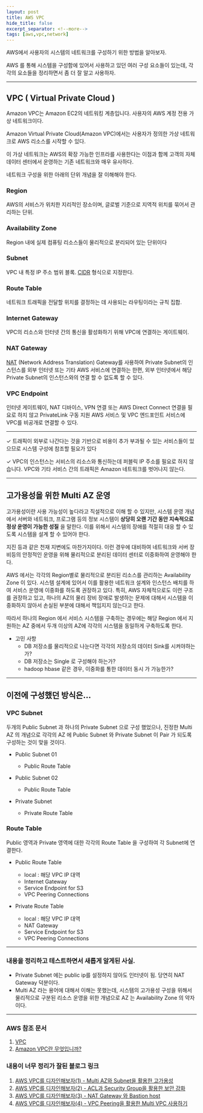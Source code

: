 ```yaml
---
layout: post
title: AWS VPC
hide_title: false
excerpt_separator: <!--more-->
tags: [aws,vpc,network]
---
```


AWS에서 사용자의 시스템의 네트워크를 구성하기 위한 방법을 알아보자.

<!--more-->

AWS 를 통해 시스템을 구성함에 있어서 사용하고 있던 여러 구성 요소들이 있는데, 각각의 요소들을 정리하면서 좀 더 잘 알고 사용하자.
 
<hr/>


## VPC ( Virtual Private Cloud )

 Amazon VPC는 Amazon EC2의 네트워킹 계층입니다. 사용자의 AWS 계정 전용 가상 네트워크이다.

 Amazon Virtual Private Cloud(Amazon VPC)에서는 사용자가 정의한 가상 네트워크로 AWS 리소스를 시작할 수 있다. 

 이 가상 네트워크는 AWS의 확장 가능한 인프라를 사용한다는 이점과 함께 고객의 자체 데이터 센터에서 운영하는 기존 네트워크와 매우 유사하다.
 
 네트워크 구성을 위한 아래의 단위 개념을 잘 이해해야 한다.

### Region

 AWS의 서비스가 위치한 지리적인 장소이며, 글로벌 기준으로 지역적 위치를 묶어서 관리하는 단위.
 

### Availability Zone
 
 Region 내에 실제 컴퓨팅 리소스들이 물리적으로 분리되어 있는 단위이다


### Subnet

 VPC 내 특정 IP 주소 범위 블록. [CIDR](https://en.wikipedia.org/wiki/Classless_Inter-Domain_Routing) 형식으로 지정한다.


### Route Table

 네트워크 트래픽을 전달할 위치를 결정하는 데 사용되는 라우팅이라는 규칙 집합.


### Internet Gateway

 VPC의 리소스와 인터넷 간의 통신을 활성화하기 위해 VPC에 연결하는 게이트웨이.


### NAT Gateway

 [NAT](https://docs.aws.amazon.com/ko_kr/vpc/latest/userguide/vpc-nat.html) (Network Address Translation) Gateway를 사용하여 Private Subnet의 인스턴스를 외부 인터넷 또는 기타 AWS 서비스에 연결하는 한편, 외부 인터넷에서 해당 Private Subnet의 인스턴스와의 연결 할 수 없도록 할 수 있다.


### VPC Endpoint

 인터넷 게이트웨이, NAT 디바이스, VPN 연결 또는 AWS Direct Connect 연결을 필요로 하지 않고 PrivateLink 구동 지원 AWS 서비스 및 VPC 엔드포인트 서비스에 VPC를 비공개로 연결할 수 있다. 


<hr/>
 ✓ 트래픽이 외부로 나간다는 것을 기반으로 비용이 추가 부과될 수 있는 서비스들이 있으므로 시스템 구성에 참조할 필요가 있다

 ✓ VPC의 인스턴스는 서비스의 리소스와 통신하는데 퍼블릭 IP 주소를 필요로 하지 않습니다. VPC와 기타 서비스 간의 트래픽은 Amazon 네트워크를 벗어나지 않는다.
<hr/>

## 고가용성을 위한 Multi AZ 운영

 고가용성이란 사용 가능성이 높다라고 직설적으로 이해 할 수 있지만, 시스템 운영 개념에서 서버와 네트워크, 프로그램 등의 정보 시스템이 **상당히 오랜 기간 동안 지속적으로 정상 운영이 가능한 성질** 을 말한다. 이를 위해서 시스템의 장애를 적절히 대응 할 수 있도록 시스템을 설계 할 수 있어야 한다. 
 
 지진 등과 같은 천재 지변에도 마찬가지이다. 이런 경우에 대비하여 네트워크와 서버 장비등의 안정적인 운영을 위해 물리적으로 분리된 데이터 센터로 이중화하여 운영해야 한다. 
 
 AWS 에서는 각각의 Region별로 물리적으로 분리된 리소스를 관리하는 Availability Zone 이 있다. 시스템 설계에 있어서 이를 활용한 네트워크 설계와 인스턴스 배치를 하여 서비스 운영에 이중화를 하도록 권장하고 있다. 특히, AWS 자체적으로도 이런 구조를 권장하고 있고, 하나의 AZ의 물리 장비 장애로 발생하는 문제에 대해서 시스템을 이중화하지 않아서 손실된 부분에 대해서 책임지지 않는다고 한다.
 
 따라서 하나의 Region 에서 서비스 시스템을 구축하는 경우에는 해당 Region 에서 지원하는 AZ 중에서 두개 이상의 AZ에 각각의 시스템을 동일하게 구축하도록 한다.
 
 - 고민 사항
   - DB 저장소를 물리적으로 나눈다면 각각의 저장소의 데이터 Sink를 시켜야하는가? 
   - DB 저장소는 Single 로 구성해야 하는가?
   - hadoop hbase 같은 경우, 이중화를 통한 데이터 동시 가 가능한가?
 
<hr/>

## 이전에 구성했던 방식은...

### VPC Subnet

두개의 Public Subnet 과 하나의 Private Subnet 으로 구성 했었으나, 진정한 Multi AZ 의 개념으로 각각의 AZ 에 Public Subnet 와 Private Subnet 이 Pair 가 되도록 구성하는 것이 맞을 것이다.

 - Public Subnet 01
   + Public Route Table
   
 - Public Subnet 02
   + Public Route Table
   
 - Private Subnet
   + Private Route Table

### Route Table

Public 영역과 Private 영역에 대한 각각의 Route Table 을 구성하여 각 Subnet에 연결한다.

 - Public Route Table
   + local : 해당 VPC IP 대역 
   + Internet Gateway
   + Service Endpoint for S3
   + VPC Peering Connections

 - Private Route Table
   + local : 해당 VPC IP 대역 
   + NAT Gateway
   + Service Endpoint for S3
   + VPC Peering Connections


<hr/>


### 내용을 정리하고 테스트하면서 새롭게 알게된 사실.

- Private Subnet 에는 public ip를 설정하지 않아도 인터넷이 됨. 당연히 NAT Gateway 덕분이다.
- Multi AZ 라는 용어에 대해서 이해는 못했는데, 시스템의 고가용성 구성을 위해서 물리적으로 구분된 리소스 운영을 위한 개념으로 AZ 는 Availability Zone 의 약자 이다.

<p/>
<hr/>
<p/>

### AWS 참조 문서
1. [VPC](https://docs.aws.amazon.com/ko_kr/vpc/index.html)
2. [Amazon VPC란 무엇입니까?](https://docs.aws.amazon.com/ko_kr/vpc/latest/userguide/what-is-amazon-vpc.html)

<p/>

### 내용이 너무 정리가 잘된 블로그 링크
1. [AWS VPC를 디자인해보자(1) - Multi AZ와 Subnet을 활용한 고가용성](https://bluese05.tistory.com/45?category=559701)
2. [AWS VPC를 디자인해보자(2) - ACL과 Security Group을 활용한 보안 강화](https://bluese05.tistory.com/47?category=559701)
3. [AWS VPC를 디자인해보자(3) - NAT Gateway 와 Bastion host](https://bluese05.tistory.com/48?category=559701)
4. [AWS VPC를 디자인해보자(4) - VPC Peering을 활용한 Multi VPC 사용하기](https://bluese05.tistory.com/49?category=559701)

